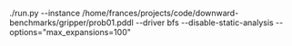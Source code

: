 

./run.py --instance /home/frances/projects/code/downward-benchmarks/gripper/prob01.pddl  --driver bfs --disable-static-analysis --options="max_expansions=100"

